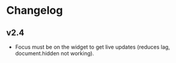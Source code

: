 # Changelog

## v2.4

- Focus must be on the widget to get live updates (reduces lag, document.hidden not working).